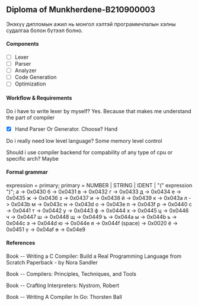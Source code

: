 ## Diploma of Munkherdene-B210900003

Энэхүү дипломын ажил нь монгол хэлтэй программчлалын хэлны судалгаа болон бүтээл болно.

#### Components

- [ ] Lexer
- [ ] Parser
- [ ] Analyzer
- [ ] Code Generation
- [ ] Optimization

#### Workflow & Requirements

Do i have to write lexer by myself?
Yes. Because that makes me understand the part of compiler

- [x] Hand Parser Or Generator. Choose?
      Hand

Do i really need low level language?
Some memory level control

Should i use compiler backend for compability of any type of cpu or specific arch?
Maybe

#### Formal grammar

expression = primary;
primary = NUMBER | STRING | IDENT | "(" expression ")";
а -> 0x0430
б -> 0x0431
в -> 0x0432
г -> 0x0433
д -> 0x0434
е -> 0x0435
ж -> 0x0436
з -> 0x0437
и -> 0x0438
й -> 0x0439
к -> 0x043a
л -> 0x043b
м -> 0x043c
н -> 0x043d
о -> 0x043e
п -> 0x043f
р -> 0x0440
с -> 0x0441
т -> 0x0442
у -> 0x0443
ф -> 0x0444
х -> 0x0445
ц -> 0x0446
ч -> 0x0447
ш -> 0x0448
щ -> 0x0449
ъ -> 0x044a
ы -> 0x044b
ь -> 0x044c
э -> 0x044d
ю -> 0x044e
я -> 0x044f
(space) -> 0x0020
ё -> 0x0451
ү -> 0x04af
ө -> 0x04e9

#### References

Book -- Writing a C Compiler: Build a Real Programming Language from Scratch Paperback - by Nora Sandler

Book -- Compilers: Principles, Techniques, and Tools

Book -- Crafting Interpreters: Nystrom, Robert

Book -- Writing A Compiler In Go: Thorsten Ball
